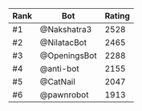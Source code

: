 Rank|Bot|Rating
---|---|---
#1|@Nakshatra3|2528
#2|@NilatacBot|2465
#3|@OpeningsBot|2288
#4|@anti-bot|2155
#5|@CatNail|2047
#6|@pawnrobot|1913
